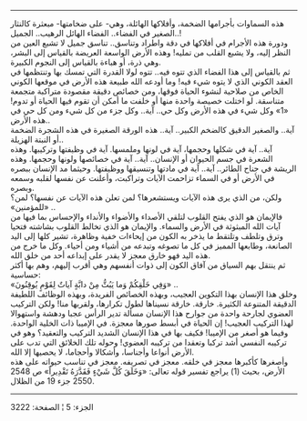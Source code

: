 ------------------------------------------------------------------------

هذه السماوات بأجرامها الضخمة، وأفلاكها الهائلة، وهي- على ضخامتها- مبعثرة
كالنثار الصغير في الفضاء.. الفضاء الهائل الرهيب.. الجميل..!  
ودورة هذه الأجرام في أفلاكها في دقة واطراد وتناسق.. تناسق جميل لا تشبع
العين من النظر إليه، ولا يشبع القلب من تمليه! وهذه الأرض الواسعة العريضة
بالقياس إلى البشر، وهي ذرة، أو هباءة بالقياس إلى النجوم الكبيرة.  
ثم بالقياس إلى هذا الفضاء الذي تتوه فيه.. تتوه لولا القدرة التي تمسك بها
وتنتظمها في العقد الكوني الذي لا يتوه شيء فيه! وما أودعه الله طبيعة هذه
الأرض في موقعها الكوني الخاص من صلاحية لنشوء الحياة فوقها، ومن خصائص
دقيقة مقصودة متراكبة متجمعة متناسقة. لو اختلت خصيصة واحدة منها أو خلفت
ما أمكن أن تقوم فيها الحياة أو تدوم! «1» وكل شيء في هذه الأرض وكل حي..
آية.. وكل جزء من كل شيء ومن كل حي في هذه الأرض..  
آية.. والصغير الدقيق كالضخم الكبير.. آية.. هذه الورقة الصغيرة في هذه
الشجرة الضخمة أو النبتة الهزيلة..  
آية.. آية في شكلها وحجمها، آية في لونها وملمسها. آية في وظيفتها
وتركيبها. وهذه الشعرة في جسم الحيوان أو الإنسان.. آية.. آية في خصائصها
ولونها وحجمها. وهذه الريشة في جناح الطائر.. آية.. آية في مادتها وتنسيقها
ووظيفتها. وحيثما مد الإنسان ببصره في الأرض أو في السماء تزاحمت الآيات
وتراكبت، وأعلنت عن نفسها لقلبه وسمعه وبصره.  
ولكن، من الذي يرى هذه الآيات ويستشعرها؟ لمن تعلن هذه الآيات عن نفسها؟
لمن؟  
«للمؤمنين» ..  
فالإيمان هو الذي يفتح القلوب لتلقي الأصداء والأضواء والأنداء والإحساس
بما فيها من آيات الله المبثوثة في الأرض والسماء. والإيمان هو الذي تخالط
القلوب بشاشته فتحيا وترق وتلطف وتلتقط ما يذخر به الكون من إيحاءات خفية
وظاهرة، تشير كلها إلى اليد الصانعة، وطابعها المميز في كل ما تصوغه وتبدعه
من أشياء ومن أحياء. وكل ما خرج من هذه اليد فهو خارق معجز لا يقدر على
إبداعه أحد من خلق الله.  
ثم ينتقل بهم السياق من آفاق الكون إلى ذوات أنفسهم وهي أقرب إليهم، وهم
بها أكثر حساسية:  
«وَفِي خَلْقِكُمْ وَما يَبُثُّ مِنْ دابَّةٍ آياتٌ لِقَوْمٍ يُوقِنُونَ» ..  
وخلق هذا الإنسان بهذا التكوين العجيب، وبهذه الخصائص الفريدة، وبهذه
الوظائف اللطيفة الدقيقة المتنوعة الكثيرة. خارقة. خارقة نسيناها لطول
تكرارها، ولقربها منا! ولكن التركيب العضوي لجارحة واحدة من جوارح هذا
الإنسان مسألة تدير الرأس عجبا ودهشة واستهوالا لهذا التركيب العجيب! إن
الحياة في أبسط صورها معجزة. في الإميبا ذات الخلية الواحدة. وفيما هو أصغر
من الإميبا! فكيف بها في هذا الإنسان الشديد التركيب والتعقيد؟ وهو في
تركيبه النفسي أشد تركبا وتعقدا من تركيبه العضوي! وحوله تلك الخلائق التي
تدب على الأرض أنواعا وأجناسا، وأشكالا وأحجاما، لا يحصيها إلا الله.  
وأصغرها كأكبرها معجز في خلقه. معجز في تصريفه. معجز في تناسب حيواته على
هذه الأرض، بحيث (1) يراجع تفسير قوله تعالى: «وَخَلَقَ كُلَّ شَيْءٍ فَقَدَّرَهُ تَقْدِيراً» ص
2548 2550 جزء 19 من الظلال.

------------------------------------------------------------------------

الجزء: 5 ¦ الصفحة: 3222
